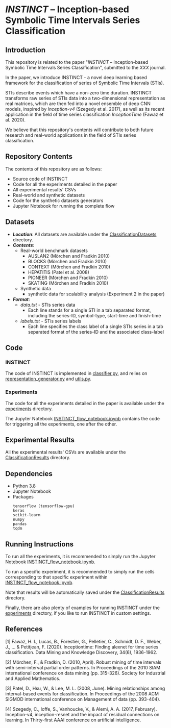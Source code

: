 # *INSTINCT* – Inception-based Symbolic Time Intervals Series Classification

## Introduction

This repository is related to the paper "*INSTINCT* – Inception-based Symbolic Time Intervals Series Classification", submitted to the *XXX* journal.

In the paper, we introduce INSTINCT - a novel deep learning based framework for the classification of series of Symbolic Time Intervals (STIs). 

STIs describe events which have a non-zero time duration. 
INSTINCT transforms raw series of STIs data into a two-dimensional representation as real matrices, which are then fed into a novel ensemble of deep CNN models, 
inspired by *Inception-v4* (Szegedy et al. 2017), as well as its recent application in the field of time series classification *InceptionTime* (Fawaz et al. 2020).  

We believe that this repository's contents will contribute to both future research and real-world applications in the field of STIs series classification.

## Repository Contents

The contents of this repository are as follows:
- Source code of INSTINCT
- Code for all the experiments detailed in the paper
- All experimental results' CSVs
- Real-world and synthetic datasets 
- Code for the synthetic datasets generators
- Jupyter Notebook for running the complete flow

## Datasets

- ***Location***: All datasets are available under the [ClassificationDatasets](https://github.com/omerh18/INSTINCT/tree/main/ClassificationDatasets) directory.
- ***Contents***:
    - Real-world benchmark datasets
        - AUSLAN2 (Mörchen and Fradkin 2010)
        - BLOCKS (Mörchen and Fradkin 2010)
        - CONTEXT (Mörchen and Fradkin 2010)
        - HEPATITIS (Patel et al. 2008)
        - PIONEER (Mörchen and Fradkin 2010)
        - SKATING (Mörchen and Fradkin 2010)
    - Synthetic data
        - synthetic data for scalability analysis (Experiment 2 in the paper) 
- ***Format***:
	- *data.txt* - STIs series data 
		- Each line stands for a single STI in a tab separated format, including the series-ID, symbol-type, start-time and finish-time 
	- *labels.txt* - STis series labels
		- Each line specifies the class label of a single STIs series in a tab separated format of the series-ID and the associated class-label

## Code

### INSTINCT

The code of INSTINCT is implemented in [classifier.py](https://github.com/omerh18/INSTINCT/blob/main/classifier.py), and relies on 
[representation_generator.py](https://github.com/omerh18/INSTINCT/blob/main/representation_generator.py) and 
[utils.py](https://github.com/omerh18/INSTINCT/blob/main/utils.py). 

### Experiments

The code for all the experiments detailed in the paper is available under the [experiments](https://github.com/omerh18/INSTINCT/tree/main/experiments) directory.

The Jupyter Notebook [INSTINCT_flow_notebook.ipynb](https://github.com/omerh18/INSTINCT/blob/main/INSTINCT_flow_notebook.ipynb) contains the code for triggering all the experiments, one after the other.

## Experimental Results

All the experimental results' CSVs are available under the [ClassificationResults](https://github.com/omerh18/INSTINCT/tree/main/ClassificationResults) directory.

## Dependencies

- Python 3.8
- Jupyter Notebook
- Packages
    ```
    tensorflow (tensorflow-gpu)
    keras
    scikit-learn
    numpy
    pandas
    tqdm
    ```

## Running Instructions

To run all the experiments, it is recommended to simply run the Jupyter Notebook [INSTINCT_flow_notebook.ipynb](https://github.com/omerh18/INSTINCT/blob/main/INSTINCT_flow_notebook.ipynb).

To run a specific experiment, it is recommended to simply run the cells corresponding to that specific experiment within [INSTINCT_flow_notebook.ipynb](https://github.com/omerh18/INSTINCT/blob/main/INSTINCT_flow_notebook.ipynb).

Note that results will be automatically saved under the [ClassificationResults](https://github.com/omerh18/INSTINCT/tree/main/ClassificationResults) directory. 

Finally, there are also plenty of examples for running INSTINCT under the [experiments](https://github.com/omerh18/INSTINCT/tree/main/experiments) directory, if you like to run INSTINCT in custom settings. 

## References

[1]	Fawaz, H. I., Lucas, B., Forestier, G., Pelletier, C., Schmidt, D. F., Weber, J., ... & Petitjean, F. (2020). Inceptiontime: Finding alexnet for time series classification. Data Mining and Knowledge Discovery, 34(6), 1936-1962.

[2] Mörchen, F., & Fradkin, D. (2010, April). Robust mining of time intervals with semi-interval partial order patterns. In Proceedings of the 2010 SIAM international conference on data mining (pp. 315-326). Society for Industrial and Applied Mathematics.

[3]	Patel, D., Hsu, W., & Lee, M. L. (2008, June). Mining relationships among interval-based events for classification. In Proceedings of the 2008 ACM SIGMOD international conference on Management of data (pp. 393-404).

[4]	Szegedy, C., Ioffe, S., Vanhoucke, V., & Alemi, A. A. (2017, February). Inception-v4, inception-resnet and the impact of residual connections on learning. In Thirty-first AAAI conference on artificial intelligence.
